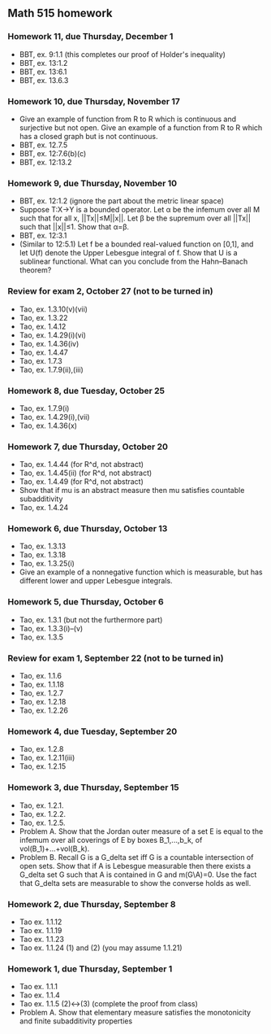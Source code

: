 ## Math 515 homework

### Homework 11, due Thursday, December 1

* BBT, ex. 9:1.1 (this completes our proof of Holder's inequality)
* BBT, ex. 13:1.2
* BBT, ex. 13:6.1
* BBT, ex. 13.6.3

### Homework 10, due Thursday, November 17

* Give an example of function from R to R which is continuous and surjective but not open. Give an example of a function from R to R which has a closed graph but is not continuous.
* BBT, ex. 12.7.5
* BBT, ex. 12:7.6(b)(c)
* BBT, ex. 12:13.2

### Homework 9, due Thursday, November 10

* BBT, ex. 12:1.2 (ignore the part about the metric linear space)
* Suppose T:X&rarr;Y is a bounded operator. Let &alpha; be the infemum over all M such that for all x, ||Tx||&le;M||x||. Let &beta; be the supremum over all ||Tx|| such that ||x||&le;1. Show that &alpha;=&beta;.
* BBT, ex. 12:3.1
* (Similar to 12:5.1) Let f be a bounded real-valued function on [0,1], and let U(f) denote the Upper Lebesgue integral of f. Show that U is a sublinear functional. What can you conclude from the Hahn&ndash;Banach theorem?

### Review for exam 2, October 27 (not to be turned in)

* Tao, ex. 1.3.10(v)(vii)
* Tao, ex. 1.3.22
* Tao, ex. 1.4.12
* Tao, ex. 1.4.29(i)(vi)
* Tao, ex. 1.4.36(iv)
* Tao, ex. 1.4.47
* Tao, ex. 1.7.3
* Tao, ex. 1.7.9(ii),(iii)

### Homework 8, due Tuesday, October 25

* Tao, ex. 1.7.9(i)
* Tao, ex. 1.4.29(i),(vii)
* Tao, ex. 1.4.36(x)

### Homework 7, due Thursday, October 20

* Tao, ex. 1.4.44 (for R^d, not abstract)
* Tao, ex. 1.4.45(ii) (for R^d, not abstract)
* Tao, ex. 1.4.49 (for R^d, not abstract)
* Show that if mu is an abstract measure then mu satisfies countable subadditivity
* Tao, ex. 1.4.24

### Homework 6, due Thursday, October 13

* Tao, ex. 1.3.13
* Tao, ex. 1.3.18
* Tao, ex. 1.3.25(i)
* Give an example of a nonnegative function which is measurable, but has different lower and upper Lebesgue integrals.

### Homework 5, due Thursday, October 6

* Tao, ex. 1.3.1 (but not the furthermore part)
* Tao, ex. 1.3.3(i)&ndash;(v)
* Tao, ex. 1.3.5

### Review for exam 1, September 22 (not to be turned in)

* Tao, ex. 1.1.6
* Tao, ex. 1.1.18
* Tao, ex. 1.2.7
* Tao, ex. 1.2.18
* Tao, ex. 1.2.26

### Homework 4, due Tuesday, September 20

* Tao, ex. 1.2.8
* Tao, ex. 1.2.11(iii)
* Tao, ex. 1.2.15

### Homework 3, due Thursday, September 15

* Tao, ex. 1.2.1.
* Tao, ex. 1.2.2.
* Tao, ex. 1.2.5.
* Problem A. Show that the Jordan outer measure of a set E is equal to the infemum over all coverings of E by boxes B\_1,...,b\_k, of vol(B\_1)+...+vol(B\_k).
* Problem B. Recall G is a G\_delta set iff G is a countable intersection of open sets. Show that if A is Lebesgue measurable then there exists a G\_delta set G such that A is contained in G and m(G\\A)=0. Use the fact that G\_delta sets are measurable to show the converse holds as well.

### Homework 2, due Thursday, September 8

* Tao ex. 1.1.12
* Tao ex. 1.1.19
* Tao ex. 1.1.23
* Tao ex. 1.1.24 (1) and (2) (you may assume 1.1.21)

### Homework 1, due Thursday, September 1

* Tao ex. 1.1.1
* Tao ex. 1.1.4
* Tao ex. 1.1.5 (2)&harr;(3) (complete the proof from class)
* Problem A. Show that elementary measure satisfies the monotonicity and finite subadditivity properties

